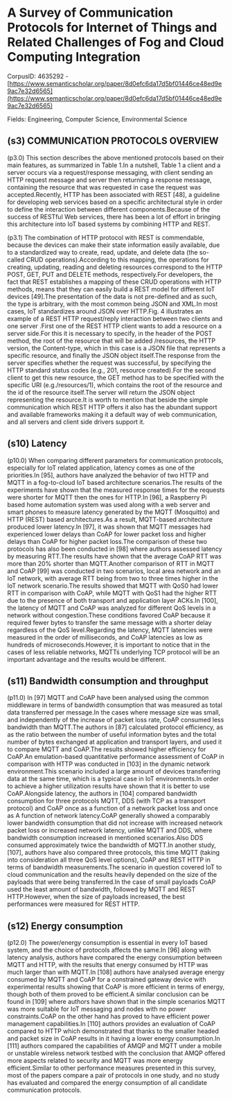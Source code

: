 # A Survey of Communication Protocols for Internet of Things and Related Challenges of Fog and Cloud Computing Integration

CorpusID: 4635292 - [https://www.semanticscholar.org/paper/8d0efc6da17d5bf01446ce48ed9e9ac7e32d6565](https://www.semanticscholar.org/paper/8d0efc6da17d5bf01446ce48ed9e9ac7e32d6565)

Fields: Engineering, Computer Science, Environmental Science

## (s3) COMMUNICATION PROTOCOLS OVERVIEW
(p3.0) This section describes the above mentioned protocols based on their main features, as summarized in Table 1.In a nutshell, Table 1   a client and a server occurs via a request/response messaging, with client sending an HTTP request message and server then returning a response message, containing the resource that was requested in case the request was accepted.Recently, HTTP has been associated with REST [48], a guideline for developing web services based on a specific architectural style in order to define the interaction between different components.Because of the success of RESTful Web services, there has been a lot of effort in bringing this architecture into IoT based systems by combining HTTP and REST.

(p3.1) The combination of HTTP protocol with REST is commendable, because the devices can make their state information easily available, due to a standardized way to create, read, update, and delete data (the so-called CRUD operations).According to this mapping, the operations for creating, updating, reading and deleting resources correspond to the HTTP POST, GET, PUT and DELETE methods, respectively.For developers, the fact that REST establishes a mapping of these CRUD operations with HTTP methods, means that they can easily build a REST model for different IoT devices [49].The presentation of the data is not pre-defined and as such, the type is arbitrary, with the most common being JSON and XML.In most cases, IoT standardizes around JSON over HTTP.Fig. 4 illustrates an example of a REST HTTP request/reply interaction between two clients and one server .First one of the REST HTTP client wants to add a resource on a server side.For this it is necessary to specify, in the header of the POST method, the root of the resource that will be added /resources, the HTTP version, the Content-type, which in this case is a JSON file that represents a specific resource, and finally the JSON object itself.The response from the server specifies whether the request was successful, by specifying the HTTP standard status codes (e.g., 201, resource created).For the second client to get this new resource, the GET method has to be specified with the specific URI (e.g./resources/1), which contains the root of the resource and the id of the resource itself.The server will return the JSON object representing the resource.It is worth to mention that beside the simple communication which REST HTTP offers it also has the abundant support and available frameworks making it a default way of web communication, and all servers and client side drivers support it.
## (s10) Latency
(p10.0) When comparing different parameters for communication protocols, especially for IoT related application, latency comes as one of the priorities.In [95], authors have analyzed the behavior of two HTTP and MQTT in a fog-to-cloud IoT based architecture scenarios.The results of the experiments have shown that the measured response times for the requests were shorter for MQTT then the ones for HTTP.In [96], a Raspberry Pi based home automation system was used along with a web server and smart phones to measure latency generated by the MQTT (Mosquitto) and HTTP (REST) based architectures.As a result, MQTT-based architecture produced lower latency.In [97], it was shown that MQTT messages had experienced lower delays than CoAP for lower packet loss and higher delays than CoAP for higher packet loss.The comparison of these two protocols has also been conducted in [98] where authors assessed latency by measuring RTT.The results have shown that the average CoAP RTT was more than 20% shorter than MQTT.Another comparison of RTT in MQTT and CoAP [99] was conducted in two scenarios, local area network and an IoT network, with average RTT being from two to three times higher in the IoT network scenario.The results showed that MQTT with QoS0 had lower RTT in comparison with CoAP, while MQTT with QoS1 had the higher RTT due to the presence of both transport and application layer ACKs.In [100], the latency of MQTT and CoAP was analyzed for different QoS levels in a network without congestion.These conditions favored CoAP because it required fewer bytes to transfer the same message with a shorter delay regardless of the QoS level.Regarding the latency, MQTT latencies were measured in the order of milliseconds, and CoAP latencies as low as hundreds of microseconds.However, it is important to notice that in the cases of less reliable networks, MQTTś underlying TCP protocol will be an important advantage and the results would be different.
## (s11) Bandwidth consumption and throughput
(p11.0) In [97] MQTT and CoAP have been analysed using the common middleware in terms of bandwidth consumption that was measured as total data transferred per message.In the cases where message size was small, and independently of the increase of packet loss rate, CoAP consumed less bandwidth than MQTT.The authors in [87] calculated protocol efficiency, as as the ratio between the number of useful information bytes and the total number of bytes exchanged at application and transport layers, and used it to compare MQTT and CoAP.The results showed higher efficiency for CoAP.An emulation-based quantitative performance assessment of CoAP in comparison with HTTP was conducted in [103] in the dynamic network environment.This scenario included a large amount of devices transferring data at the same time, which is a typical case in IoT environments.In order to achieve a higher utilization results have shown that it is better to use CoAP.Alongside latency, the authors in [104] compared bandwidth consumption for three protocols MQTT, DDS (with TCP as a transport protocol) and CoAP once as a function of a network packet loss and once as A function of network latency.CoAP generally showed a comparably lower bandwidth consumption that did not increase with increased network packet loss or increased network latency, unlike MQTT and DDS, where bandwidth consumption increased in mentioned scenarios.Also DDS consumed approximately twice the bandwidth of MQTT.In another study, [107], authors have also compared three protocols, this time MQTT (taking into consideration all three QoS level options), CoAP and REST HTTP in terms of bandwidth measurements.The scenario in question covered IoT to cloud communication and the results heavily depended on the size of the payloads that were being transferred.In the case of small payloads CoAP used the least amount of bandwidth, followed by MQTT and REST HTTP.However, when the size of payloads increased, the best performances were measured for REST HTTP.
## (s12) Energy consumption
(p12.0) The power/energy consumption is essential in every IoT based system, and the choice of protocols affects the same.In [96] along with latency analysis, authors have compared the energy consumption between MQTT and HTTP, with the results that energy consumed by HTTP was much larger than with MQTT.In [108] authors have analysed average energy consumed by MQTT and CoAP for a constrained gateway device with experimental results showing that CoAP is more efficient in terms of energy, though both of them proved to be efficient.A similar conclusion can be found in [109] where authors have shown that in the simple scenarios MQTT was more suitable for IoT messaging and nodes with no power constraints.CoAP on the other hand has proved to have efficient power management capabilities.In [110] authors provides an evaluation of CoAP compared to HTTP which demonstrated that thanks to the smaller headed and packet size in CoAP results in it having a lower energy consumption.In [111] authors compared the capabilities of AMQP and MQTT under a mobile or unstable wireless network testbed with the conclusion that AMQP offered more aspects related to security and MQTT was more energy efficient.Similar to other performance measures presented in this survey, most of the papers compare a pair of protocols in one study, and no study has evaluated and compared the energy consumption of all candidate communication protocols.
